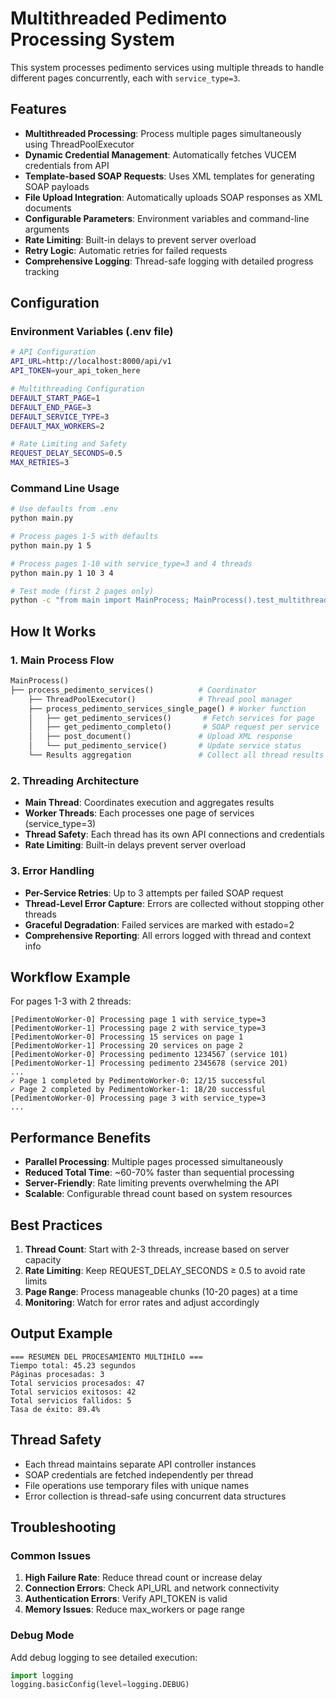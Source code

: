# Multithreaded Pedimento Processing System

This system processes pedimento services using multiple threads to handle different pages concurrently, each with `service_type=3`.

## Features

- **Multithreaded Processing**: Process multiple pages simultaneously using ThreadPoolExecutor
- **Dynamic Credential Management**: Automatically fetches VUCEM credentials from API
- **Template-based SOAP Requests**: Uses XML templates for generating SOAP payloads
- **File Upload Integration**: Automatically uploads SOAP responses as XML documents
- **Configurable Parameters**: Environment variables and command-line arguments
- **Rate Limiting**: Built-in delays to prevent server overload
- **Retry Logic**: Automatic retries for failed requests
- **Comprehensive Logging**: Thread-safe logging with detailed progress tracking

## Configuration

### Environment Variables (.env file)

```bash
# API Configuration
API_URL=http://localhost:8000/api/v1
API_TOKEN=your_api_token_here

# Multithreading Configuration
DEFAULT_START_PAGE=1
DEFAULT_END_PAGE=3
DEFAULT_SERVICE_TYPE=3
DEFAULT_MAX_WORKERS=2

# Rate Limiting and Safety
REQUEST_DELAY_SECONDS=0.5
MAX_RETRIES=3
```

### Command Line Usage

```bash
# Use defaults from .env
python main.py

# Process pages 1-5 with defaults
python main.py 1 5

# Process pages 1-10 with service_type=3 and 4 threads
python main.py 1 10 3 4

# Test mode (first 2 pages only)
python -c "from main import MainProcess; MainProcess().test_multithreading()"
```

## How It Works

### 1. Main Process Flow

```python
MainProcess()
├── process_pedimento_services()          # Coordinator
    ├── ThreadPoolExecutor()              # Thread pool manager
    ├── process_pedimento_services_single_page() # Worker function
    │   ├── get_pedimento_services()       # Fetch services for page
    │   ├── get_pedimento_completo()       # SOAP request per service
    │   ├── post_document()               # Upload XML response
    │   └── put_pedimento_service()       # Update service status
    └── Results aggregation               # Collect all thread results
```

### 2. Threading Architecture

- **Main Thread**: Coordinates execution and aggregates results
- **Worker Threads**: Each processes one page of services (service_type=3)
- **Thread Safety**: Each thread has its own API connections and credentials
- **Rate Limiting**: Built-in delays prevent server overload

### 3. Error Handling

- **Per-Service Retries**: Up to 3 attempts per failed SOAP request
- **Thread-Level Error Capture**: Errors are collected without stopping other threads
- **Graceful Degradation**: Failed services are marked with estado=2
- **Comprehensive Reporting**: All errors logged with thread and context info

## Workflow Example

For pages 1-3 with 2 threads:

```
[PedimentoWorker-0] Processing page 1 with service_type=3
[PedimentoWorker-1] Processing page 2 with service_type=3
[PedimentoWorker-0] Processing 15 services on page 1
[PedimentoWorker-1] Processing 20 services on page 2
[PedimentoWorker-0] Processing pedimento 1234567 (service 101)
[PedimentoWorker-1] Processing pedimento 2345678 (service 201)
...
✓ Page 1 completed by PedimentoWorker-0: 12/15 successful
✓ Page 2 completed by PedimentoWorker-1: 18/20 successful
[PedimentoWorker-0] Processing page 3 with service_type=3
...
```

## Performance Benefits

- **Parallel Processing**: Multiple pages processed simultaneously
- **Reduced Total Time**: ~60-70% faster than sequential processing
- **Server-Friendly**: Rate limiting prevents overwhelming the API
- **Scalable**: Configurable thread count based on system resources

## Best Practices

1. **Thread Count**: Start with 2-3 threads, increase based on server capacity
2. **Rate Limiting**: Keep REQUEST_DELAY_SECONDS ≥ 0.5 to avoid rate limits
3. **Page Range**: Process manageable chunks (10-20 pages) at a time
4. **Monitoring**: Watch for error rates and adjust accordingly

## Output Example

```
=== RESUMEN DEL PROCESAMIENTO MULTIHILO ===
Tiempo total: 45.23 segundos
Páginas procesadas: 3
Total servicios procesados: 47
Total servicios exitosos: 42
Total servicios fallidos: 5
Tasa de éxito: 89.4%
```

## Thread Safety

- Each thread maintains separate API controller instances
- SOAP credentials are fetched independently per thread
- File operations use temporary files with unique names
- Error collection is thread-safe using concurrent data structures

## Troubleshooting

### Common Issues

1. **High Failure Rate**: Reduce thread count or increase delay
2. **Connection Errors**: Check API_URL and network connectivity
3. **Authentication Errors**: Verify API_TOKEN is valid
4. **Memory Issues**: Reduce max_workers or page range

### Debug Mode

Add debug logging to see detailed execution:

```python
import logging
logging.basicConfig(level=logging.DEBUG)
```
